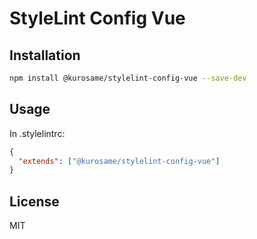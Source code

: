 # StyleLint Config Vue

## Installation

```sh
npm install @kurosame/stylelint-config-vue --save-dev
```

## Usage

In .stylelintrc:

```json
{
  "extends": ["@kurosame/stylelint-config-vue"]
}
```

## License

MIT
